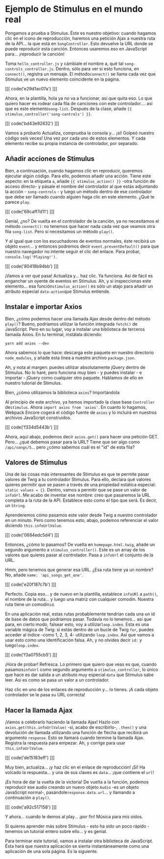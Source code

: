 # Ejemplo de Stimulus en el mundo real

Pongamos a prueba a Stimulus. Éste es nuestro objetivo: cuando hagamos clic en el icono de reproducción, haremos una petición Ajax a nuestra ruta de la API... la que está en `SongController`. Esto devuelve la URL donde se puede reproducir esta canción. Entonces usaremos eso en JavaScript para... ¡reproducir la canción!

Toma `hello_controller.js` y cámbiale el nombre a, qué tal `song-controls_controller.js`. Dentro, sólo para ver si esto funciona, en `connect()`, registra un mensaje. El método`connect()` se llama cada vez que Stimulus ve un nuevo elemento coincidente en la página.

[[[ code('e29d1ac07a') ]]]

Ahora, en la plantilla, hola ya no va a funcionar, así que quita eso. Lo que quiero hacer es rodear cada fila de canciones con este controlador.... así que es este elemento`song-list`. Después de la clase, añade `{{ stimulus_controller('song-controls') }}`.

[[[ code('bd43e92632') ]]]

Vamos a probarlo Actualiza, comprueba la consola y... ¡sí! Golpeó nuestro código seis veces! Una vez por cada uno de estos elementos. Y cada elemento recibe su propia instancia de controlador, por separado.

## Añadir acciones de Stimulus

Bien, a continuación, cuando hagamos clic en reproducir, queremos ejecutar algún código. Para ello, podemos añadir una acción. Tiene este aspecto: en la etiqueta `a`, añade `{{ stimulus_action() }}` -otra función de acceso directo- y pásale el nombre del controlador al que estás adjuntando la acción - `song-controls` - y luego un método dentro de ese controlador que debe ser llamado cuando alguien haga clic en este elemento. ¿Qué te parece `play`.

[[[ code('69caff7d11') ]]]

Genial, ¿no? De vuelta en el controlador de la canción, ya no necesitamos el método `connect()`: no tenemos que hacer nada cada vez que veamos otra fila `song-list`. Pero sí necesitamos un método `play()`.

Y al igual que con los escuchadores de eventos normales, éste recibirá un objeto `event`... y entonces podremos decir `event.preventDefault()` para que nuestro navegador no intente seguir el clic del enlace. Para probar, `console.log('Playing!')`.

[[[ code('80418b94bb') ]]]

¡Vamos a ver qué pasa! Actualiza y... haz clic. Ya funciona. Así de fácil es enganchar un oyente de eventos en Stimulus. Ah, y si inspeccionas este elemento... esa función`stimulus_action()` es sólo un atajo para añadir un atributo especial `data-action`que Stimulus entiende.

## Instalar e importar Axios

Bien, ¿cómo podemos hacer una llamada Ajax desde dentro del método `play()`? Bueno, podríamos utilizar la función integrada `fetch()` de JavaScript. Pero en su lugar, voy a instalar una biblioteca de terceros llamada Axios. En tu terminal, instálala diciendo:

```terminal
yarn add axios --dev
```

Ahora sabemos lo que hace: descarga este paquete en nuestro directorio `node_modules`, y añade esta línea a nuestro archivo `package.json`.

Ah, y nota al margen: puedes utilizar absolutamente jQuery dentro de Stimulus. No lo haré, pero funciona muy bien - y puedes instalar - e importar - jQuery como cualquier otro paquete. Hablamos de ello en nuestro tutorial de Stimulus.

Bien, ¿cómo utilizamos la biblioteca `axios`? Importándola

Al principio de este archivo, ya hemos importado la clase base `Controller` de`stimulus`. Ahora `import axios from 'axios'`. En cuanto lo hagamos, Webpack Encore cogerá el código fuente de `axios` y lo incluirá en nuestros archivos JavaScript construidos.

[[[ code('f334d5443b') ]]]

Ahora, aquí abajo, podemos decir `axios.get()` para hacer una petición GET. Pero... ¿qué debemos pasar para la URL? Tiene que ser algo como `/api/songs/5`... pero ¿cómo sabemos cuál es el "id" de esta fila?

## Valores de Stimulus

Una de las cosas más interesantes de Stimulus es que te permite pasar valores de Twig a tu controlador Stimulus. Para ello, declara qué valores quieres permitir que se pasen a través de una propiedad estática especial: `static values = {}`. Dentro, vamos a permitir que se pase un valor de `infoUrl`. Me acabo de inventar ese nombre: creo que pasaremos la URL completa a la ruta de la API. Establece esto como el tipo que será. Es decir, un `String`.

Aprenderemos cómo pasamos este valor desde Twig a nuestro controlador en un minuto. Pero como tenemos esto, abajo, podemos referenciar el valor diciendo `this.infoUrlValue`.

[[[ code('0684edc5d4') ]]]

Entonces, ¿cómo lo pasamos? De vuelta en `homepage.html.twig`, añade un segundo argumento a `stimulus_controller()`. Este es un array de los valores que quieres pasar al controlador. Pasa a `infoUrl` el conjunto de la URL.

Hmm, pero tenemos que generar esa URL. ¿Esa ruta tiene ya un nombre? No, añade `name: 'api_songs_get_one'`.

[[[ code('e20f187c7b') ]]]

Perfecto. Copia eso... y de nuevo en la plantilla, establece `infoURl` a `path()`, el nombre de la ruta... y luego una matriz con cualquier comodín. Nuestra ruta tiene un comodín`id`.

En una aplicación real, estas rutas probablemente tendrían cada una un id de base de datos que podríamos pasar. Todavía no lo tenemos... así que para, en cierto modo, falsear esto, voy a utilizar`loop.index`. Esta es una variable mágica de Twig: si estás dentro de un bucle de Twig `for`, puedes acceder al índice -como 1, 2, 3, 4- utilizando `loop.index`. Así que vamos a usar esto como una identificación falsa. Ah, y no olvides decir `id:` y luego`loop.index`.

[[[ code('f3a0755cb5') ]]]

¡Hora de probar! Refresca. Lo primero que quiero que veas es que, cuando pasamos`infoUrl` como segundo argumento a `stimulus_controller`, lo único que hace es dar salida a un atributo muy especial `data` que Stimulus sabe leer. Así es como se pasa un valor a un controlador.

Haz clic en uno de los enlaces de reproducción y... lo tienes. ¡A cada objeto controlador se le pasa su URL correcta!

## Hacer la llamada Ajax

¡Vamos a celebrarlo haciendo la llamada Ajax! Hazlo con `axios.get(this.infoUrlValue)` -sí, acabo de escribirlo-, `.then()` y una devolución de llamada utilizando una función de flecha que recibirá un argumento `response`. Esto se llamará cuando termine la llamada Ajax. Registra la respuesta para empezar. Ah, y corrige para usar `this.infoUrlValue`.

[[[ code('de15183eff') ]]]

Muy bien, actualiza... ¡y haz clic en el enlace de reproducción! ¡Sí! Ha volcado la respuesta... y una de sus claves es `data`... ¡que contiene el `url`!

¡Es hora de dar la vuelta de la victoria! De vuelta a la función, podemos reproducir ese audio creando un nuevo objeto `Audio` -es un objeto JavaScript normal-, pasándole`response.data.url`... y llamando a continuación a `play()`.

[[[ code('a92c517158') ]]]

Y ahora... cuando le demos al play... ¡por fin! Música para mis oídos.

Si quieres aprender más sobre Stimulus - esto ha sido un poco rápido - tenemos un tutorial entero sobre ello... y es genial.

Para terminar este tutorial, vamos a instalar otra biblioteca de JavaScript. Ésta hará que nuestra aplicación se sienta instantáneamente como una aplicación de una sola página. Es la siguiente.

